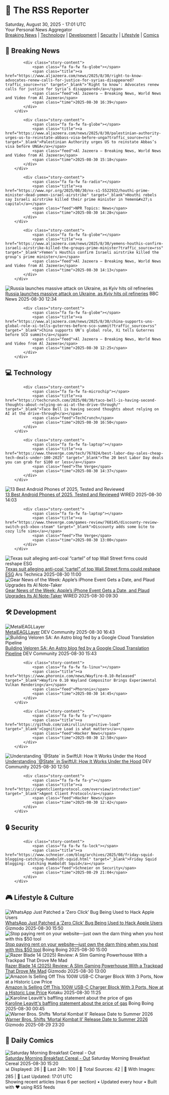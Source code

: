 <!-- Processing 54 RSS feeds at 2025-08-30 17:01:47 UTC -->
<!-- Processing: XKCD -->
<!-- Processing: Saturday Morning Breakfast Cereal -->
<!-- Processing: Girl Genius -->
<!-- Processing: Al Jazeera Breaking News -->
<!-- Processing: NPR News -->
<!-- Processing: Reuters Top News -->
<!-- Processing: Reuters World News -->
<!-- Processing: Guardian World News -->
<!-- Processing: TechCrunch -->
<!-- Processing: O'Reilly Radar -->
<!-- Processing: Slashdot -->
<!-- Processing: Lobsters Python -->
<!-- Processing: Hacker News -->
<!-- Processing: Dev.to -->
<!-- Processing: StackOverflow Blog -->
<!-- Processing: Phoronix Linux News -->
<!-- Processing: DistroWatch -->
<!-- Processing: Red Hat Blog -->
<!-- Processing: Ubuntu Blog -->
<!-- Processing: GitHub Blog -->
<!-- Processing: GitLab Blog -->
<!-- Processing: InfoQ -->
<!-- Processing: DZone -->
<!-- Processing: The Pragmatic Engineer -->
<!-- Processing: Lifehacker -->
<!-- Processing: Kotaku -->
<!-- Processing: Boing Boing -->
<!-- Processing: Krebs on Security -->
<!-- Processing: Schneier on Security -->
<!-- Generated 7 new posts out of 29 feeds processed -->
<div class="newspaper-header">
    <h1 class="newspaper-title">📰 The RSS Reporter</h1>
    <div class="newspaper-date">Saturday, August 30, 2025 - 17:01 UTC</div>
    <div class="newspaper-subtitle">Your Personal News Aggregator</div>
</div>

<div class="newspaper-nav">
    <a href="#breaking">Breaking News</a> |
    <a href="#tech">Technology</a> |
    <a href="#dev">Development</a> |
    <a href="#security">Security</a> |
    <a href="#lifestyle">Lifestyle</a> |
    <a href="#webcomics">Comics</a>
</div>

<div class="news-section breaking-news" id="breaking">
<h2 class="section-header">🚨 Breaking News</h2>
<div class="stories-container">
<div class="story">
            
            <div class="story-content">
                <span class="fa fa-fw fa-globe"></span>
                <span class="title"><a href="https://www.aljazeera.com/news/2025/8/30/right-to-know-advocates-renew-calls-for-justice-for-syrias-disappeared?traffic_source=rss" target="_blank">‘Right to know’: Advocates renew calls for justice for Syria’s disappeared</a></span>
                <span class="feed">Al Jazeera – Breaking News, World News and Video from Al Jazeera</span>
                <span class="time">2025-08-30 16:39</span>
            </div>
        </div>
<div class="story">
            
            <div class="story-content">
                <span class="fa fa-fw fa-globe"></span>
                <span class="title"><a href="https://www.aljazeera.com/news/2025/8/30/palestinian-authority-urges-us-to-reinstate-abbass-visa-before-unga?traffic_source=rss" target="_blank">Palestinian Authority urges US to reinstate Abbas’s visa before UNGA</a></span>
                <span class="feed">Al Jazeera – Breaking News, World News and Video from Al Jazeera</span>
                <span class="time">2025-08-30 15:18</span>
            </div>
        </div>
<div class="story">
            
            <div class="story-content">
                <span class="fa fa-fw fa-radio"></span>
                <span class="title"><a href="https://www.npr.org/2025/08/30/nx-s1-5522932/houthi-prime-minister-dead-yemen-israel-airstrike" target="_blank">Houthi rebels say Israeli airstrike killed their prime minister in Yemen&#x27;s capital</a></span>
                <span class="feed">NPR Topics: News</span>
                <span class="time">2025-08-30 14:28</span>
            </div>
        </div>
<div class="story">
            
            <div class="story-content">
                <span class="fa fa-fw fa-globe"></span>
                <span class="title"><a href="https://www.aljazeera.com/news/2025/8/30/yemens-houthis-confirm-israeli-airstrike-killed-the-groups-prime-minister?traffic_source=rss" target="_blank">Yemen’s Houthis confirm Israeli airstrike killed the group’s prime minister</a></span>
                <span class="feed">Al Jazeera – Breaking News, World News and Video from Al Jazeera</span>
                <span class="time">2025-08-30 14:13</span>
            </div>
        </div>
<div class="story">
            <img src="https://ichef.bbci.co.uk/ace/standard/240/cpsprodpb/c18f/live/86114700-8581-11f0-ab22-d347aa25866a.jpg" alt="Russia launches massive attack on Ukraine, as Kyiv hits oil refineries" class="story-image" loading="lazy" onerror="this.style.display='none'">
            <div class="story-content">
                <span class="fa fa-fw fa-earth-americas"></span>
                <span class="title"><a href="https://www.bbc.com/news/articles/c4g614x9kqko?at_medium=RSS&at_campaign=rss" target="_blank">Russia launches massive attack on Ukraine, as Kyiv hits oil refineries</a></span>
                <span class="feed">BBC News</span>
                <span class="time">2025-08-30 12:34</span>
            </div>
        </div>
<div class="story">
            
            <div class="story-content">
                <span class="fa fa-fw fa-globe"></span>
                <span class="title"><a href="https://www.aljazeera.com/news/2025/8/30/china-supports-uns-global-role-xi-tells-guterres-before-sco-summit?traffic_source=rss" target="_blank">China supports UN’s global role, Xi tells Guterres before SCO summit</a></span>
                <span class="feed">Al Jazeera – Breaking News, World News and Video from Al Jazeera</span>
                <span class="time">2025-08-30 12:25</span>
            </div>
        </div>
</div>
</div>
<div class="news-section tech-news" id="tech">
<h2 class="section-header">💻 Technology</h2>
<div class="stories-container">
<div class="story">
            
            <div class="story-content">
                <span class="fa fa-fw fa-microchip"></span>
                <span class="title"><a href="https://techcrunch.com/2025/08/30/taco-bell-is-having-second-thoughts-about-relying-on-ai-at-the-drive-through/" target="_blank">Taco Bell is having second thoughts about relying on AI at the drive-through</a></span>
                <span class="feed">TechCrunch</span>
                <span class="time">2025-08-30 16:50</span>
            </div>
        </div>
<div class="story">
            
            <div class="story-content">
                <span class="fa fa-fw fa-laptop"></span>
                <span class="title"><a href="https://www.theverge.com/tech/767824/best-labor-day-sales-cheap-tech-deals-under-100-2025" target="_blank">The 20 best Labor Day deals you can grab for $100 or less</a></span>
                <span class="feed">The Verge</span>
                <span class="time">2025-08-30 14:37</span>
            </div>
        </div>
<div class="story">
            <img src="https://media.wired.com/photos/68b271cd7f16f1afd8326bee/master/pass/The%20Best%20Android%20Phones.png" alt="13 Best Android Phones of 2025, Tested and Reviewed" class="story-image" loading="lazy" onerror="this.style.display='none'">
            <div class="story-content">
                <span class="fa fa-fw fa-bolt"></span>
                <span class="title"><a href="https://www.wired.com/gallery/best-android-phones/" target="_blank">13 Best Android Phones of 2025, Tested and Reviewed</a></span>
                <span class="feed">WIRED</span>
                <span class="time">2025-08-30 14:03</span>
            </div>
        </div>
<div class="story">
            
            <div class="story-content">
                <span class="fa fa-fw fa-laptop"></span>
                <span class="title"><a href="https://www.theverge.com/games-review/768145/discounty-review-switch-ps5-xbox-steam" target="_blank">Discounty adds some bite to cozy life sims</a></span>
                <span class="feed">The Verge</span>
                <span class="time">2025-08-30 13:00</span>
            </div>
        </div>
<div class="story">
            <img src="https://cdn.arstechnica.net/wp-content/uploads/2015/07/wall-street-500x500.jpg" alt="Texas suit alleging anti-coal “cartel” of top Wall Street firms could reshape ESG" class="story-image" loading="lazy" onerror="this.style.display='none'">
            <div class="story-content">
                <span class="fa fa-fw fa-cog"></span>
                <span class="title"><a href="https://arstechnica.com/science/2025/08/texas-suit-alleging-anti-coal-cartel-of-top-wall-street-firms-could-reshape-esg/" target="_blank">Texas suit alleging anti-coal “cartel” of top Wall Street firms could reshape ESG</a></span>
                <span class="feed">Ars Technica</span>
                <span class="time">2025-08-30 11:00</span>
            </div>
        </div>
<div class="story">
            <img src="https://media.wired.com/photos/68b26bf7add3d03ad0473ca1/master/pass/Apple%20Invite%20SOURCE%20Apple.png" alt="Gear News of the Week: Apple’s iPhone Event Gets a Date, and Plaud Upgrades Its AI Note-Taker" class="story-image" loading="lazy" onerror="this.style.display='none'">
            <div class="story-content">
                <span class="fa fa-fw fa-bolt"></span>
                <span class="title"><a href="https://www.wired.com/story/gear-news-of-the-week-apples-iphone-event-gets-a-date-and-plaud-upgrades-its-ai-note-taker/" target="_blank">Gear News of the Week: Apple’s iPhone Event Gets a Date, and Plaud Upgrades Its AI Note-Taker</a></span>
                <span class="feed">WIRED</span>
                <span class="time">2025-08-30 09:30</span>
            </div>
        </div>
</div>
</div>
<div class="news-section dev-news" id="dev">
<h2 class="section-header">🛠️ Development</h2>
<div class="stories-container">
<div class="story">
            <img src="https://media2.dev.to/dynamic/image/width=800%2Cheight=%2Cfit=scale-down%2Cgravity=auto%2Cformat=auto/https%3A%2F%2Fdev-to-uploads.s3.amazonaws.com%2Fuploads%2Farticles%2F6fwo9ba174raz4vsz6bu.png" alt="MetalEAGLLayer" class="story-image" loading="lazy" onerror="this.style.display='none'">
            <div class="story-content">
                <span class="fa fa-fw fa-code"></span>
                <span class="title"><a href="https://dev.to/maxnxi/metaleagllayer-5d0l" target="_blank">MetalEAGLLayer</a></span>
                <span class="feed">DEV Community</span>
                <span class="time">2025-08-30 16:43</span>
            </div>
        </div>
<div class="story">
            <img src="https://media2.dev.to/dynamic/image/width=800%2Cheight=%2Cfit=scale-down%2Cgravity=auto%2Cformat=auto/https%3A%2F%2Fdev-to-uploads.s3.amazonaws.com%2Fuploads%2Farticles%2F3e7ubx9fbudbck2oe150.png" alt="Building Veloren SA: An Astro blog fed by a Google Cloud Translation Pipeline" class="story-image" loading="lazy" onerror="this.style.display='none'">
            <div class="story-content">
                <span class="fa fa-fw fa-code"></span>
                <span class="title"><a href="https://dev.to/hnrq/building-veloren-sa-an-astro-blog-fed-by-google-cloud-translation-pipeline-150" target="_blank">Building Veloren SA: An Astro blog fed by a Google Cloud Translation Pipeline</a></span>
                <span class="feed">DEV Community</span>
                <span class="time">2025-08-30 15:43</span>
            </div>
        </div>
<div class="story">
            
            <div class="story-content">
                <span class="fa fa-fw fa-linux"></span>
                <span class="title"><a href="https://www.phoronix.com/news/Wayfire-0.10-Released" target="_blank">Wayfire 0.10 Wayland Compositor Brings Experimental Vulkan Rendering</a></span>
                <span class="feed">Phoronix</span>
                <span class="time">2025-08-30 14:45</span>
            </div>
        </div>
<div class="story">
            
            <div class="story-content">
                <span class="fa fa-fw fa-y"></span>
                <span class="title"><a href="https://github.com/zakirullin/cognitive-load" target="_blank">Cognitive Load is what matters</a></span>
                <span class="feed">Hacker News</span>
                <span class="time">2025-08-30 12:58</span>
            </div>
        </div>
<div class="story">
            <img src="https://media2.dev.to/dynamic/image/width=800%2Cheight=%2Cfit=scale-down%2Cgravity=auto%2Cformat=auto/https%3A%2F%2Fdev-to-uploads.s3.amazonaws.com%2Fuploads%2Farticles%2Fwkl2qw1kwfattnhmus6f.png" alt="Understanding `@State` in SwiftUI: How It Works Under the Hood" class="story-image" loading="lazy" onerror="this.style.display='none'">
            <div class="story-content">
                <span class="fa fa-fw fa-code"></span>
                <span class="title"><a href="https://dev.to/karthikpala/understanding-state-in-swiftui-how-it-works-under-the-hood-3l5o" target="_blank">Understanding `@State` in SwiftUI: How It Works Under the Hood</a></span>
                <span class="feed">DEV Community</span>
                <span class="time">2025-08-30 12:50</span>
            </div>
        </div>
<div class="story">
            
            <div class="story-content">
                <span class="fa fa-fw fa-y"></span>
                <span class="title"><a href="https://agentclientprotocol.com/overview/introduction" target="_blank">Agent Client Protocol</a></span>
                <span class="feed">Hacker News</span>
                <span class="time">2025-08-30 12:42</span>
            </div>
        </div>
</div>
</div>
<div class="news-section security-news" id="security">
<h2 class="section-header">🔒 Security</h2>
<div class="stories-container">
<div class="story">
            
            <div class="story-content">
                <span class="fa fa-fw fa-lock"></span>
                <span class="title"><a href="https://www.schneier.com/blog/archives/2025/08/friday-squid-blogging-catching-humboldt-squid.html" target="_blank">Friday Squid Blogging: Catching Humboldt Squid</a></span>
                <span class="feed">Schneier on Security</span>
                <span class="time">2025-08-29 21:04</span>
            </div>
        </div>
</div>
</div>
<div class="news-section lifestyle-news" id="lifestyle">
<h2 class="section-header">🎮 Lifestyle & Culture</h2>
<div class="stories-container">
<div class="story">
            <img src="https://gizmodo.com/app/uploads/2025/05/Use-a-VPN-to-Unblock-WhatsApp-Calls-in-Qatar.jpg" alt="WhatsApp Just Patched a ‘Zero Click’ Bug Being Used to Hack Apple Users" class="story-image" loading="lazy" onerror="this.style.display='none'">
            <div class="story-content">
                <span class="fa fa-fw fa-computer"></span>
                <span class="title"><a href="https://gizmodo.com/whatsapp-zero-click-bug-apple-cybersecurity-2000650896" target="_blank">WhatsApp Just Patched a ‘Zero Click’ Bug Being Used to Hack Apple Users</a></span>
                <span class="feed">Gizmodo</span>
                <span class="time">2025-08-30 15:50</span>
            </div>
        </div>
<div class="story">
            <img src="https://i0.wp.com/boingboing.net/wp-content/uploads/2025/08/PawnHoster.jpg?fit=2250%2C1500&amp;quality=60&amp;ssl=1" alt="Stop paying rent on your website—just own the darn thing when you host with this $50 tool" class="story-image" loading="lazy" onerror="this.style.display='none'">
            <div class="story-content">
                <span class="fa fa-fw fa-arrow-right"></span>
                <span class="title"><a href="https://boingboing.net/2025/08/30/stop-paying-rent-on-your-website-just-own-the-darn-thing-when-you-host-with-this-50-tool.html" target="_blank">Stop paying rent on your website—just own the darn thing when you host with this $50 tool</a></span>
                <span class="feed">Boing Boing</span>
                <span class="time">2025-08-30 15:00</span>
            </div>
        </div>
<div class="story">
            <img src="https://gizmodo.com/app/uploads/2025/08/Razor-Blade-14-1.jpg" alt="Razer Blade 14 (2025) Review: A Slim Gaming Powerhouse With a Trackpad That Drove Me Mad" class="story-image" loading="lazy" onerror="this.style.display='none'">
            <div class="story-content">
                <span class="fa fa-fw fa-computer"></span>
                <span class="title"><a href="https://gizmodo.com/razer-blade-14-2025-review-a-slim-gaming-powerhouse-with-a-trackpad-that-drove-me-mad-2000648977" target="_blank">Razer Blade 14 (2025) Review: A Slim Gaming Powerhouse With a Trackpad That Drove Me Mad</a></span>
                <span class="feed">Gizmodo</span>
                <span class="time">2025-08-30 13:00</span>
            </div>
        </div>
<div class="story">
            <img src="https://kotaku.com/app/uploads/2025/08/baseus-100w.jpg" alt="Amazon Is Selling Off This 100W USB-C Charger Block With 3 Ports, Now at a Historic Low Price" class="story-image" loading="lazy" onerror="this.style.display='none'">
            <div class="story-content">
                <span class="fa fa-fw fa-gamepad"></span>
                <span class="title"><a href="https://kotaku.com/amazon-is-selling-off-this-100w-usb-c-charger-block-with-3-ports-now-at-a-historic-low-price-2000621687" target="_blank">Amazon Is Selling Off This 100W USB-C Charger Block With 3 Ports, Now at a Historic Low Price</a></span>
                <span class="feed">Kotaku</span>
                <span class="time">2025-08-30 11:25</span>
            </div>
        </div>
<div class="story">
            <img src="https://i0.wp.com/boingboing.net/wp-content/uploads/2025/02/Leavitt-1.jpeg?fit=1080%2C592&amp;quality=60&amp;ssl=1" alt="Karoline Leavitt&#x27;s baffling statement about the price of gas" class="story-image" loading="lazy" onerror="this.style.display='none'">
            <div class="story-content">
                <span class="fa fa-fw fa-arrow-right"></span>
                <span class="title"><a href="https://boingboing.net/2025/08/29/karoline-leavitts-baffling-statement-about-the-price-of-gas.html" target="_blank">Karoline Leavitt&#x27;s baffling statement about the price of gas</a></span>
                <span class="feed">Boing Boing</span>
                <span class="time">2025-08-30 00:45</span>
            </div>
        </div>
<div class="story">
            <img src="https://gizmodo.com/app/uploads/2025/08/Mortal-Kombat-II-Warner-Bros.jpg" alt="Warner Bros. Shifts ‘Mortal Kombat II’ Release Date to Summer 2026" class="story-image" loading="lazy" onerror="this.style.display='none'">
            <div class="story-content">
                <span class="fa fa-fw fa-computer"></span>
                <span class="title"><a href="https://gizmodo.com/warner-bros-shifts-mortal-kombat-ii-release-date-to-summer-2026-2000650940" target="_blank">Warner Bros. Shifts ‘Mortal Kombat II’ Release Date to Summer 2026</a></span>
                <span class="feed">Gizmodo</span>
                <span class="time">2025-08-29 23:20</span>
            </div>
        </div>
</div>
</div>
<div class="news-section webcomics-section" id="webcomics">
<h2 class="section-header">🎨 Daily Comics</h2>
<div class="stories-container">
<div class="story">
            <img src="https://www.smbc-comics.com/comics/1756237127-20250830.png" alt="Saturday Morning Breakfast Cereal - Out" class="story-image" loading="lazy" onerror="this.style.display='none'">
            <div class="story-content">
                <span class="fa fa-fw fa-smile"></span>
                <span class="title"><a href="https://www.smbc-comics.com/comic/out" target="_blank">Saturday Morning Breakfast Cereal - Out</a></span>
                <span class="feed">Saturday Morning Breakfast Cereal</span>
                <span class="time">2025-08-30 15:20</span>
            </div>
        </div>
</div>
</div>

<div class="newspaper-footer">
    <div class="stats">
        📊 Displayed: 26 | 📅 Last 24h: 100 | 📡 Total Sources: 42 | 📸 With Images: 285 |
        🔄 Last Updated: 17:01 UTC
    </div>
    <div class="footer-note">
        Showing recent articles (max 6 per section) • Updated every hour • Built with ❤️ using RSS feeds
    </div>
</div>
